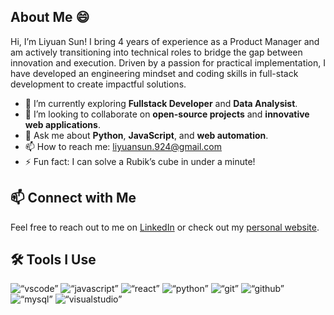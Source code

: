 ## About Me :smile:

Hi, I’m Liyuan Sun! I bring 4 years of experience as a Product Manager and am actively transitioning into technical roles to bridge the gap between innovation and execution. Driven by a passion for practical implementation, I have developed an engineering mindset and coding skills in full-stack development to create impactful solutions.

- :seedling: I’m currently exploring **Fullstack Developer** and **Data Analysist**.
- :handshake: I’m looking to collaborate on **open-source projects** and **innovative web applications**.
- :speech_balloon: Ask me about **Python**, **JavaScript**, and **web automation**.
- :mailbox: How to reach me: [liyuansun.924@gmail.com](liyuansun.924@gmail.com)
- :zap: Fun fact: I can solve a Rubik’s cube in under a minute!

## :mailbox: Connect with Me

Feel free to reach out to me on [LinkedIn](https://www.linkedin.com/in/liyuan-sun-09b1682b1) or check out my [personal website](https://www.linkedin.com/in/liyuan-sun-09b1682b1).

## :hammer_and_wrench: Tools I Use

<p align=“left”>
<img src=“https://cdn.jsdelivr.net/gh/devicons/devicon/icons/vscode/vscode-original.svg” alt=“vscode” width=“30" height=“30”/>
<img src=“https://raw.githubusercontent.com/devicons/devicon/master/icons/javascript/javascript-original.svg” alt=“javascript” width=“30" height=“30” />
<img src=“https://raw.githubusercontent.com/devicons/devicon/master/icons/react/react-original-wordmark.svg” alt=“react” width=“30" height=“30” />
<img src=“https://cdn.jsdelivr.net/gh/devicons/devicon/icons/python/python-original.svg” alt=“python” width=“30" height=“30”/>
<img src=“https://cdn.jsdelivr.net/gh/devicons/devicon/icons/git/git-original.svg” alt=“git” width=“30" height=“30”/>
<img src=“https://cdn.jsdelivr.net/gh/devicons/devicon/icons/github/github-original-wordmark.svg” alt=“github” width=“30" height=“30”/>
<img src=“https://cdn.jsdelivr.net/gh/devicons/devicon/icons/mysql/mysql-original-wordmark.svg” alt=“mysql” width=“30" height=“30”/>
<img src=“https://cdn.jsdelivr.net/gh/devicons/devicon/icons/visualstudio/visualstudio-plain.svg” alt=“visualstudio” width=“30" height=“30”/>
</p>
